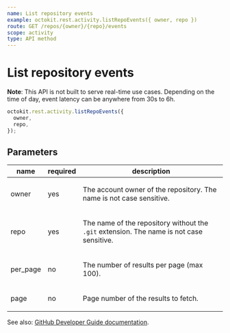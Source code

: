 ```yaml
---
name: List repository events
example: octokit.rest.activity.listRepoEvents({ owner, repo })
route: GET /repos/{owner}/{repo}/events
scope: activity
type: API method
---
```


# List repository events

**Note**: This API is not built to serve real-time use cases. Depending on the time of day, event latency can be anywhere from 30s to 6h.

```js
octokit.rest.activity.listRepoEvents({
  owner,
  repo,
});
```

## Parameters

<table>
  <thead>
    <tr>
      <th>name</th>
      <th>required</th>
      <th>description</th>
    </tr>
  </thead>
  <tbody>
    <tr><td>owner</td><td>yes</td><td>

The account owner of the repository. The name is not case sensitive.

</td></tr>
<tr><td>repo</td><td>yes</td><td>

The name of the repository without the `.git` extension. The name is not case sensitive.

</td></tr>
<tr><td>per_page</td><td>no</td><td>

The number of results per page (max 100).

</td></tr>
<tr><td>page</td><td>no</td><td>

Page number of the results to fetch.

</td></tr>
  </tbody>
</table>

See also: [GitHub Developer Guide documentation](https://docs.github.com/rest/activity/events#list-repository-events).
